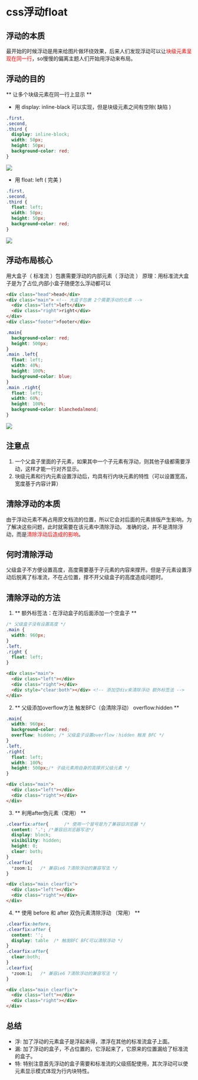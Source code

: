 # css浮动float
## 浮动的本质

最开始的时候浮动是用来给图片做环绕效果，后来人们发现浮动可以让<span style="color:red">块级元素呈现在同一行</span>，so慢慢的偏离主题人们开始用浮动来布局。

## 浮动的目的

** 让多个块级元素在同一行上显示 **
* 用 display: inline-black 可以实现，但是块级元素之间有空隙( 缺陷 )

```css
.first,
.second,
.third {
  display: inline-block;
  width: 50px;
  height: 50px;
  background-color: red;
}
```
![](https://user-gold-cdn.xitu.io/2018/8/24/1656b22d41e03696?w=344&h=120&f=jpeg&s=10454)
* 用 float: left ( 完美 )

```css
.first,
.second,
.third {
  float: left;
  width: 50px;
  height: 50px;
  background-color: red;
}
```
![](https://user-gold-cdn.xitu.io/2018/8/24/1656b239e02fd23e?w=320&h=122&f=jpeg&s=8497)
## 浮动布局核心
用大盒子（ 标准流 ）包裹需要浮动的内部元素（ 浮动流 ）
原理：用标准流大盒子是为了占位,内部小盒子随便怎么浮动都可以
```html
<div class="head">head</div>
<div class="main"> <!-- 大盒子包裹 2个需要浮动的元素 -->
  <div class="left">left</div>
  <div class="right">right</div>
</div>
<div class="footer">footer</div>
```

```css
.main{
  background-color: red;
  height: 500px;
}
.main .left{
  float: left;
  width: 40%;
  height: 100%;
  background-color: blue;
}
.main .right{
  float: left;
  width: 60%;
  height: 100%;
  background-color: blanchedalmond;
}
```
![](https://user-gold-cdn.xitu.io/2018/8/24/1656b23df1b3d206)


## 注意点
1. 一个父盒子里面的子元素，如果其中一个子元素有浮动，则其他子级都需要浮动，这样才能一行对齐显示。
2. 块级元素和行内元素设置浮动后，均具有行内块元素的特性（可以设置宽高，宽度基于内容计算）

## 清除浮动的本质
由于浮动元素不再占用原文档流的位置，所以它会对后面的元素排版产生影响，为了解决这些问题，此时就需要在该元素中清除浮动。
准确的说，并不是清除浮动，而是<span style="color:red;">清除浮动后造成的影响</span>。

## 何时清除浮动
父级盒子不方便设置高度，高度需要基于子元素的内容来撑开。但是子元素设置浮动后脱离了标准流，不在占位置，撑不开父级盒子的高度造成问题时。

## 清除浮动的方法

1. ** 额外标签法：在浮动盒子的后面添加一个空盒子 **

```css
/* 父级盒子没有设置高度 */
.main {
  width: 960px;
}
.left,
.right {
  float: left;
}
```
```html
<div class="main">
  <div class="left"></div>
  <div class="right"></div>
  <div style="clear:both"></div> <!-- 添加空div来清除浮动 额外标签法 -->
</div>
```
2. ** 父级添加overflow方法 触发BFC（会清除浮动） overflow:hidden **

```css
.main{
  width: 960px;
  background-color: red;
  overflow: hidden; /* 父级盒子设置overflow：hidden 触发 BFC */
}
.left,
.right{
  float: left;
  width: 100%;
  height: 500px;/* 子级元素用自身的高撑开父级元素 */
}
```
```html
<div class="main">
  <div class="left"></div>
  <div class="right"></div>
</div>
```

3.  ** 利用after伪元素（常用） **

```css
.clearfix:after{      /* 使用一个冒号是为了兼容旧浏览器 */
  content: '.'; /*兼容旧浏览器写法*/
  display: block;
  visibility: hidden;
  height: 0;
  clear: both;
}
.clearfix{
  *zoom:1;   /* 兼容ie6 7清除浮动的兼容写法 */
}
```
```html
<div class="main clearfix">
  <div class="left"></div>
  <div class="right"></div>
</div>
```
4. ** 使用 before 和 after 双伪元素清除浮动 （常用） **

```css
.clearfix:before,
.clearfix:after {
  content: '';
  display: table  /* 触发BFC BFC可以清除浮动 */
}
.clearfix:after{
  clear:both;
}
.clearfix{
  *zoom:1;   /* 兼容ie6 7清除浮动的兼容写法 */
}
```
```html
<div class="main clearfix">
  <div class="left"></div>
  <div class="right"></div>
</div>
```

## 总结
* 浮: 加了浮动的元素盒子是浮起来得，漂浮在其他的标准流盒子上面。
* 漏: 加了浮动的盒子，不占位置的，它浮起来了，它原来的位置漏给了标准流的盒子。
* 特: 特别注意首先浮动的盒子需要和标准流的父级搭配使用，其次浮动可以使元素显示模式体现为行内块特性。